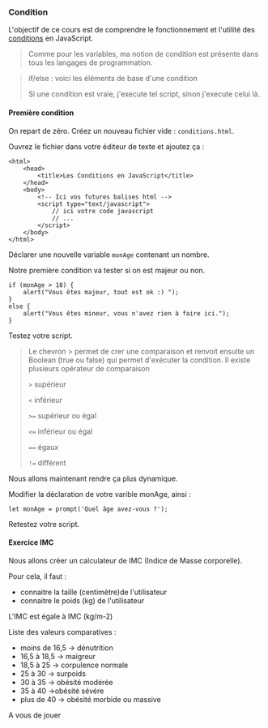 ### Condition

L'objectif de ce cours est de comprendre le fonctionnement et l'utilité des [conditions](https://fr.wikipedia.org/wiki/Instruction_conditionnelle_(programmation)) en JavaScript.

> Comme pour les variables, ma notion de condition est présente dans tous les langages de programmation.

> if/else : voici les éléments de base d'une condition
> 
> Si une condition est vraie, j'execute tel script, sinon j'execute celui là.


#### Première condition


On repart de zéro. Créez un nouveau fichier vide : `conditions.html`.

Ouvrez le fichier dans votre éditeur de texte et ajoutez ça :

```
<html>
    <head>
        <title>Les Conditions en JavaScript</title>
    </head>
    <body>
        <!-- Ici vos futures balises html -->
        <script type="text/javascript">
            // ici votre code javascript
            // ...
        </script>
    </body>
</html>
```

Déclarer une nouvelle variable `monAge` contenant un nombre.

Notre première condition va tester si on est majeur ou non.

```
if (monAge > 18) {
    alert("Vous êtes majeur, tout est ok :) ");
}
else {
    alert("Vous êtes mineur, vous n'avez rien à faire ici.");
}

```

Testez votre script.

> Le chevron > permet de crer une comparaison et renvoit ensuite un Boolean (true ou false) qui permet d'exécuter la condition.
> Il existe plusieurs opérateur de comparaison
>
> `>` supérieur
>
> `<` inférieur
>
> `>=` supérieur ou égal
>
> `<=` inférieur ou égal
>
> `==` égaux
>
> `!=` différent
>

Nous allons maintenant rendre ça plus dynamique.

Modifier la déclaration de votre varible monAge, ainsi :

```
let monAge = prompt('Quel âge avez-vous ?');
```

Retestez votre script.


#### Exercice IMC

Nous allons créer un calculateur de IMC (Indice de Masse corporelle).

Pour cela, il faut : 
- connaitre la taille (centimètre)de l'utilisateur
- connaitre le poids (kg) de l'utilisateur

L'IMC est égale à IMC (kg/m-2)

Liste des valeurs comparatives :
- moins de 16,5	-> dénutrition
- 16,5 à 18,5 -> maigreur
- 18,5 à 25	-> corpulence normale
- 25 à 30 -> surpoids
- 30 à 35 -> obésité modérée
- 35 à 40 ->obésité sévére
- plus de 40 -> obésité morbide ou massive

A vous de jouer
